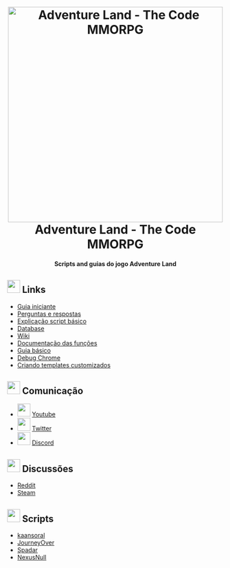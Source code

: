<h1 align="center">
  <br>
  <a href="https://store.steampowered.com/app/777150/Adventure_Land__The_Code_MMORPG/" target="_blank"><img src="https://steamcdn-a.akamaihd.net/steam/apps/777150/capsule_616x353.jpg?t=1549854220" alt="Adventure Land - The Code MMORPG" width="500"></a>
  <br>
  Adventure Land - The Code MMORPG
  <br>
</h1>

<h4 align="center">Scripts and guias do jogo Adventure Land</h4>

## <img src="https://iconutopia.com/wp-content/uploads/2016/06/icon-design-guide.png" width="30" height="30"> Links
* [Guia iniciante](https://steamcommunity.com/sharedfiles/filedetails/?id=1636142608)
* [Perguntas e respostas](https://steamcommunity.com/sharedfiles/filedetails/?id=1640326394)
* [Explicação script básico](https://steamcommunity.com/sharedfiles/filedetails/?id=1652496658)
* [Database](http://adventurecode.club/)
* [Wiki](https://adventureland.fandom.com/wiki/AdventureLand_Wiki)
* [Documentação das funções](https://nexusnull.github.io/adventureland/index.html)
* [Guia básico](https://docs.google.com/document/d/18xG9NaO1mm7cSx7wMIQEtrkGzFHo6WrEE_TZcbeAFnA)
* [Debug Chrome](https://www.reddit.com/r/AdventureLand/comments/58yp8e/)
* [Criando templates customizados](https://github.com/LVCarnevalli/adventureland/tree/master/GUI/tampermonkey)

## <img src="https://images.vexels.com/media/users/3/153562/isolated/preview/11392b687053e11f19d081b82e3f16d4-chat-communication-icon-by-vexels.png" width="30" height="30"> Comunicação
* <img src="https://upload.wikimedia.org/wikipedia/commons/thumb/e/e1/YouTube_play_buttom_icon_%282013-2017%29.svg/1280px-YouTube_play_buttom_icon_%282013-2017%29.svg.png" width="30" height="30"> [Youtube](https://www.youtube.com/channel/UCc3ofApE56G_bhFQ7CZ7TZA)
* <img src="http://aux2.iconspalace.com/uploads/twitter-icon-256-2130177043.png" width="30" height="30"> [Twitter](https://twitter.com/CodeMMORPG)
* <img src="https://www.google.com/url?sa=i&source=images&cd=&cad=rja&uact=8&ved=2ahUKEwjaib3L7ovhAhWKILkGHZESAlgQjRx6BAgBEAU&url=https%3A%2F%2Fwww.kisspng.com%2Fpng-discord-computer-servers-teamspeak-discord-icon-4373678%2F&psig=AOvVaw05nlMEYK2ETy9SYRiaYHMj&ust=1553004452002886" width="30" height="30"> [Discord](https://discord.gg/44yUVeU)

## <img src="http://www.docedalena.com.br/Images/Icons/Icon_Question.png" width="30" height="30"> Discussões
* [Reddit](http://www.reddit.com/r/adventureland)
* [Steam](https://steamcommunity.com/app/777150/discussions/)

## <img src="https://cdn.iconscout.com/icon/free/png-256/code-data-programming-script-document-file-4-39745.png" width="30" height="30"> Scripts
* [kaansoral](https://github.com/kaansoral/adventureland/)
* [JourneyOver](https://github.com/JourneyOver/Adventure_Land_Codes)
* [Spadar](https://github.com/Spadar/AdventureLand)
* [NexusNull](https://github.com/NexusNull/adventureland)
